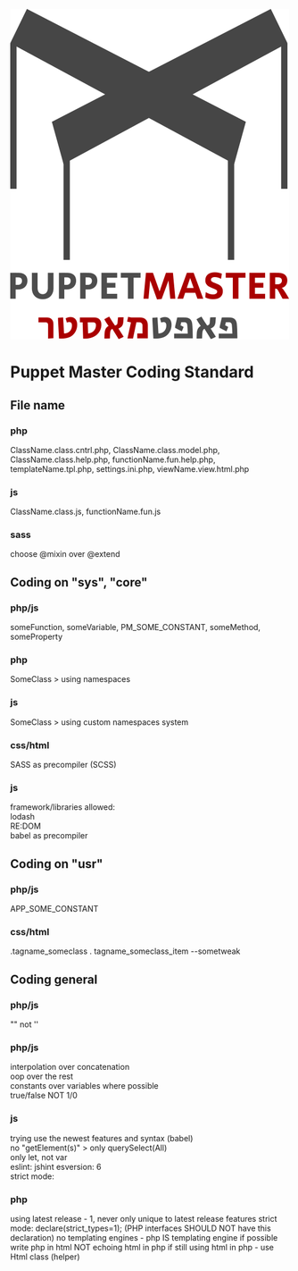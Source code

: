 ![Puppet Master](./logo.png)

#

#

#

# Puppet Master Coding Standard

## File name

### php

ClassName.class.cntrl.php, ClassName.class.model.php, ClassName.class.help.php, functionName.fun.help.php, templateName.tpl.php, settings.ini.php, viewName.view.html.php

### js

ClassName.class.js, functionName.fun.js

### sass

choose @mixin over @extend

## Coding on "sys", "core"

### php/js

someFunction, someVariable, PM_SOME_CONSTANT, someMethod, someProperty

### php

SomeClass > using namespaces

### js

SomeClass > using custom namespaces system

### css/html

SASS as precompiler (SCSS)

### js

framework/libraries allowed:  
lodash  
RE:DOM  
babel as precompiler

## Coding on "usr"

### php/js

APP_SOME_CONSTANT

### css/html

.tagname_someclass . tagname_someclass_item --sometweak

## Coding general

### php/js

"" not ''

### php/js

interpolation over concatenation  
oop over the rest  
constants over variables where possible  
true/false NOT 1/0

### js

trying use the newest features and syntax (babel)  
no "getElement(s)" > only querySelect(All)  
only let, not var  
eslint: jshint esversion: 6  
strict mode:

### php

using latest release - 1,
never only unique to latest release features
strict mode: declare(strict_types=1); (PHP interfaces SHOULD NOT have this declaration)
no templating engines - php IS templating engine
if possible write php in html NOT echoing html in php
if still using html in php - use Html class (helper)
